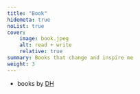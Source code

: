 ```yaml
---
title: "Book"
hidemeta: true
noList: true
cover:
    image: book.jpeg 
    alt: read + write
    relative: true
summary: Books that change and inspire me
weight: 3
---
```

- books by [DH](./dh)